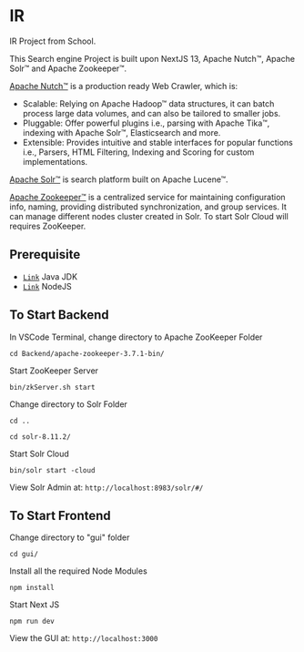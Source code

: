 # IR
 IR Project from School.

 This Search engine Project is built upon NextJS 13, Apache Nutch™, Apache Solr™ and Apache Zookeeper™. 
 
[Apache Nutch™](https://nutch.apache.org) is a production ready Web Crawler, which is:
*   Scalable: Relying on Apache Hadoop™ data structures, it can batch process large data volumes, and can also be tailored to smaller jobs.
*   Pluggable: Offer powerful plugins i.e., parsing with Apache Tika™, indexing with Apache Solr™, Elasticsearch and more.
*   Extensible: Provides intuitive and stable interfaces for popular functions i.e., Parsers, HTML Filtering, Indexing and Scoring for custom implementations.

 [Apache Solr™](https://solr.apache.org) is search platform built on Apache Lucene™.

 [Apache Zookeeper™](https://zookeeper.apache.org) is a centralized service for maintaining configuration info, naming, providing distributed synchronization, and group services. It can manage different nodes cluster created in Solr. To start Solr Cloud will requires ZooKeeper.

## Prerequisite
*   [`Link`](https://www.oracle.com/sg/java/technologies/downloads/) Java JDK
*   [`Link`](https://nodejs.org/en) NodeJS


## To Start Backend
In VSCode Terminal, change directory to Apache ZooKeeper Folder

```
cd Backend/apache-zookeeper-3.7.1-bin/
```

Start ZooKeeper Server

```
bin/zkServer.sh start
```

Change directory to Solr Folder

```
cd ..
```
```
cd solr-8.11.2/
```

Start Solr Cloud

```
bin/solr start -cloud
```

View Solr Admin at: `http://localhost:8983/solr/#/`

## To Start Frontend
Change directory to "gui" folder

```
cd gui/
```

Install all the required Node Modules

```
npm install
```

Start Next JS

```
npm run dev
```

View the GUI at: `http://localhost:3000`